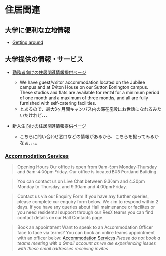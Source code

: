 # 住居関連
## 大学に便利な立地情報
* [Getting around](https://www.nottingham.ac.uk/student-living/accommodation/getting-around.aspx)

## 大学提供の情報・サービス
* [勤務者向けの住居関連情報提供ページ](https://www.nottingham.ac.uk/jobs/moving-to-nottingham/accommodation.aspx)
  * We have guest/visitor accommodation located on the Jubilee campus and at Eviton House on our Sutton Bonington campus.  These studios and flats are available for rental for a minimum period of one month and a maximum of three months, and all are fully furnished with self-catering facilities.
  * とあるので、最大3ヶ月間キャンパス内の滞在施設にお世話になれるみたいだけれど、、、

* [新入生向けの住居関連情報提供ページ](https://www.nottingham.ac.uk/student-living/accommodation/index.aspx)
  * こちらに問い合わせ窓口などの情報があるから、こちらを掘ってみるかなぁ、、、。

### [Accommodation Services](https://www.nottingham.ac.uk/student-living/contact.aspx)
 
> Opening Hours
> Our office is open from 9am-5pm Monday-Thursday and 9am-4:00pm Friday. Our office is located B05 Portland Building.

> You can contact us on Live Chat between 9.30am and 4.30pm Monday to Thursday, and 9.30am and 4.00pm Friday.

> Contact us via our Enquiry Form
> If you have any further queries, please complete our enquiry form below. We aim to respond within 2 days. If you have any queries about Hall maintenance or facilites or you need residential support through our ResX teams you can find contact details on our Hall Contacts page. 

> Book an appointment
> Want to speak to an Accommodation Officer face to face via teams? You can book an online teams appointment with an officer below:
[Accommodation Services](https://outlook.office365.com/book/AccommodationServices@UniofNottm.onmicrosoft.com/)
> *Please do not book a teams meeting with a Gmail account as we are experiencing issues with these email addresses receiving invites*

